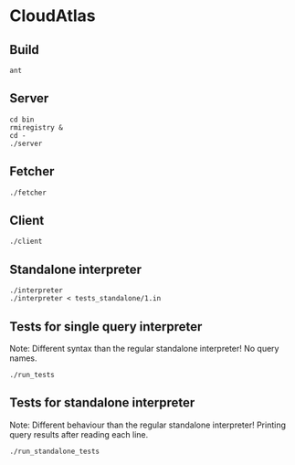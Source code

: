 CloudAtlas
==========

Build
-----

    ant

Server
----------

    cd bin
    rmiregistry &
    cd -
    ./server

Fetcher
-------

    ./fetcher

Client
------

    ./client

Standalone interpreter
----------------------

    ./interpreter
    ./interpreter < tests_standalone/1.in

Tests for single query interpreter
----------------------------------

Note: 
Different syntax than the regular standalone interpreter!
No query names.

    ./run_tests

Tests for standalone interpreter
--------------------------------

Note: 
Different behaviour than the regular standalone interpreter!
Printing query results after reading each line.

    ./run_standalone_tests
